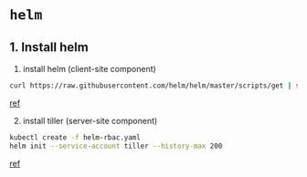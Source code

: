 `helm`
======

## 1. Install helm
1. install helm (client-site component)
```bash
curl https://raw.githubusercontent.com/helm/helm/master/scripts/get | sudo bash
```

[ref](https://helm.sh/docs/using_helm/#from-script)

2. install tiller (server-site component)
```bash
kubectl create -f helm-rbac.yaml
helm init --service-account tiller --history-max 200
```

[ref](https://helm.sh/docs/using_helm/#easy-in-cluster-installation)
